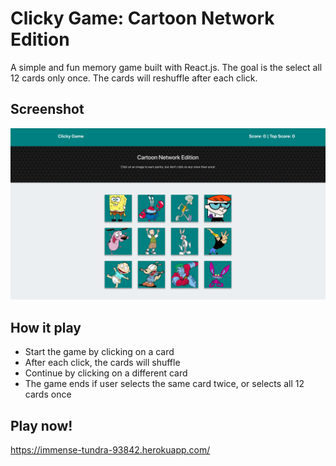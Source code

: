 # Clicky Game: Cartoon Network Edition
A simple and fun memory game built with React.js. The goal is the select all 12 cards only once. The cards will reshuffle after each click.

## Screenshot
![Alt text](screenshot.png?raw=true "ClickyGame")

## How it play
* Start the game by clicking on a card
* After each click, the cards will shuffle
* Continue by clicking on a different card
* The game ends if user selects the same card twice, or selects all 12 cards once

## Play now!
https://immense-tundra-93842.herokuapp.com/

